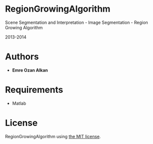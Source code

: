 RegionGrowingAlgorithm
======================

Scene Segmentation and Interpretation - Image Segmentation - Region Growing Algorithm

2013-2014

Authors
=======
- **Emre Ozan Alkan**

Requirements
============
- Matlab

License
============
RegionGrowingAlgorithm using [the MIT license](LICENSE).

